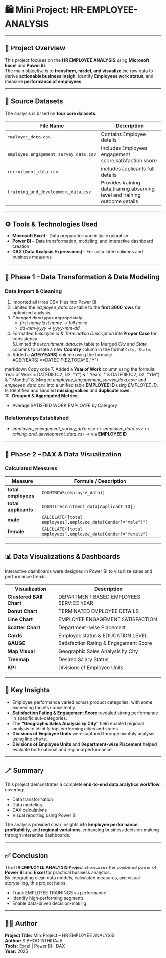 # 🛍️ Mini Project:  HR-EMPLOYEE-ANALYSIS

---

## 📘 Project Overview
This project focuses on the **HR EMPLOYEE ANALYSIS** using **Microsoft Excel** and **Power BI**.  
The main objective is to **transform, model, and visualize** the raw data to derive **actionable business insigh**, identify **Employees work status**, and measure **performance of employees**.

---

## 📂 Source Datasets
The analysis is based on **four core datasets**:

| File Name | Description |
|------------|--------------|
| `employee_data.csv.` | Contains Employee details |
| `employee_engagement_survey_data.csv` | Includes Employees engagement score,satisfaction score |
| `recruitment_data.csv` | includes applicants full details |
| `training_and_development_data.csv` | Provides training data,training abserving level and training outcome details  |
---

## ⚙️ Tools & Technologies Used
- **Microsoft Excel** – Data preparation and initial exploration  
- **Power BI** – Data transformation, modeling, and interactive dashboard creation  
- **DAX (Data Analysis Expressions)** – For calculated columns and business measures  

---

## 🔄 Phase 1 – Data Transformation & Data Modeling

### **Data Import & Cleaning**
1. Imported all three CSV files into Power BI.  
2. Limited the *employee_data.csv* table to the **first 3000 rows** for optimized analysis.  
3. Changed data types appropriately:  
   - *first name,last name → full name*  
   - *dd-mm-yyyy → yyyy-mm-dd*  
4. Formatted *Employee id & Termination Description* into **Proper Case** for consistency.  
5.Limited the *recruitment_data.csv* table to Merged *City* and *State* columns to create a new **Country** column in the format `City, State`.  
6. Added a **AGE(YEARS)** column using the formula:  
AGE(YEARS) ==DATEDIF(E2,TODAY(),"Y")

markdown
Copy code
7. Added a **Year of Work** column using the formula:  
Year of Work = DATEDIF(C2, D2, "Y") & " Years, " & DATEDIF(C2, D2, "YM") & " Months"
8. Merged *employee_engagement_survey_data.csvr* and *employee_data.csv.* into a unified table **EMPLOYEE ID** using *EMPLOYEE ID*.  
9. Identified and handled **missing values** and **duplicate rows**.  
10. **Grouped & Aggregated Metrics**:
 - Average SATISFIED WORK EMPLOYEE by Category   

### **Relationships Established**
- *employee_engagement_survey_data.csv* ↔ *employee_data.csv* ↔ *raining_and_development_data.csv* → via **EMPLOYEE ID** 

---

## 🧮 Phase 2 – DAX & Data Visualization

### **Calculated Measures**
| Measure | Formula / Description |
|----------|----------------------|
| **total employees** | `COUNTROWS(employee_data))` |
| **total applicants** | `COUNT(recruitment_data[Applicant ID])` |
| **male** | `CALCULATE([total employees],employee_data[Gender]="male")")` |
| **female** | `CALCULATE([total employees],employee_data[Gender]="female")` |

---

## 📊 Data Visualizations & Dashboards
Interactive dashboards were designed in Power BI to visualize sales and performance trends.

| Visualization | Description |
|----------------|-------------|
| **Clustered BAR Chart** | DEPARTMENT BASED EMPLOYEES SERVICE YEAR |
| **Donut Chart** | TERMINATED EMPLOYEE DETAILS |
| **Line Chart** | EMPLOYEE ENGAGEMENT SATISFACTION  |
| **Scatter Chart** | Department-wise Placement |
| **Cards** | Employee status & EDUCATION LEVEL |
| **GAUGE** | Satisfaction Rating & Engagement Score |
| **Map Visual** | Geographic Sales Analysis by City |
| **Treemap** | Desired Salary Status |
| **KPI** | Divisions of Employee Units |
---

## 🧠 Key Insights
- Employee performance varied across product categories, with some exceeding targets consistently.  
- **Satisfaction Rating & Engagement Score** revealed strong performance in specific sub-categories.  
- The **“Geographic Sales Analysis by City”** field enabled regional analysis to identify top-performing cities and states.  
- **Divisions of Employee Units** were captured through monthly analysis using line charts.  
- **Divisions of Employee Units** and **Department-wise Placement** helped evaluate both national and regional performance.  

---

## 🪄 Summary
This project demonstrates a complete **end-to-end data analytics workflow**, covering:
- Data transformation  
- Data modeling  
- DAX calculations  
- Visual reporting using Power BI  

The analysis provided clear insights into **Employee performance**, **profitability**, and **regional variations**, enhancing business decision-making through interactive dashboards.

---

## ✅ Conclusion
The **HR EMPLOYEE ANALYSIS Project** showcases the combined power of **Power BI** and **Excel** for practical business analytics.  
By integrating clean data models, calculated measures, and visual storytelling, this project helps:
- Track EMPLOYEE TRAININGS vs performance  
- Identify high-performing segments  
- Enable data-driven decision-making  

---

## 👩‍💻 Author
**Project Title:** Mini Project – HR EMPLOYEE ANALYSIS  
**Author:** S.BHOOPATHIRAJA                                         
**Tools:** Excel | Power BI | DAX  
**Year:** 2025  
